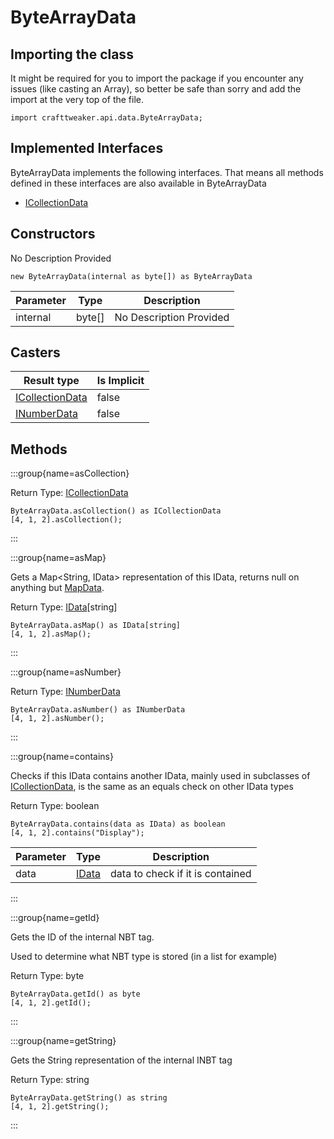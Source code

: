 # ByteArrayData



## Importing the class

It might be required for you to import the package if you encounter any issues (like casting an Array), so better be safe than sorry and add the import at the very top of the file.
```zenscript
import crafttweaker.api.data.ByteArrayData;
```


## Implemented Interfaces
ByteArrayData implements the following interfaces. That means all methods defined in these interfaces are also available in ByteArrayData

- [ICollectionData](/vanilla/api/data/ICollectionData)

## Constructors

No Description Provided
```zenscript
new ByteArrayData(internal as byte[]) as ByteArrayData
```

| Parameter | Type   | Description             |
| --------- | ------ | ----------------------- |
| internal  | byte[] | No Description Provided |



## Casters

| Result type                                          | Is Implicit |
| ---------------------------------------------------- | ----------- |
| [ICollectionData](/vanilla/api/data/ICollectionData) | false       |
| [INumberData](/vanilla/api/data/INumberData)         | false       |

## Methods

:::group{name=asCollection}

Return Type: [ICollectionData](/vanilla/api/data/ICollectionData)

```zenscript
ByteArrayData.asCollection() as ICollectionData
[4, 1, 2].asCollection();
```

:::

:::group{name=asMap}

Gets a Map<String, IData> representation of this IData, returns null on anything but [MapData](/vanilla/api/data/MapData).

Return Type: [IData](/vanilla/api/data/IData)[string]

```zenscript
ByteArrayData.asMap() as IData[string]
[4, 1, 2].asMap();
```

:::

:::group{name=asNumber}

Return Type: [INumberData](/vanilla/api/data/INumberData)

```zenscript
ByteArrayData.asNumber() as INumberData
[4, 1, 2].asNumber();
```

:::

:::group{name=contains}

Checks if this IData contains another IData, mainly used in subclasses of [ICollectionData](/vanilla/api/data/ICollectionData), is the same as an equals check on other IData types

Return Type: boolean

```zenscript
ByteArrayData.contains(data as IData) as boolean
[4, 1, 2].contains("Display");
```

| Parameter | Type                             | Description                      |
| --------- | -------------------------------- | -------------------------------- |
| data      | [IData](/vanilla/api/data/IData) | data to check if it is contained |


:::

:::group{name=getId}

Gets the ID of the internal NBT tag.

 Used to determine what NBT type is stored (in a list for example)

Return Type: byte

```zenscript
ByteArrayData.getId() as byte
[4, 1, 2].getId();
```

:::

:::group{name=getString}

Gets the String representation of the internal INBT tag

Return Type: string

```zenscript
ByteArrayData.getString() as string
[4, 1, 2].getString();
```

:::


